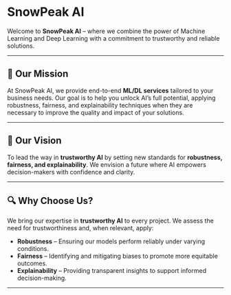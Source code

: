 # SnowPeak AI  

Welcome to **SnowPeak AI** – where we combine the power of Machine Learning and Deep Learning with a commitment to trustworthy and reliable solutions.  

---

## 🚀 Our Mission  
At SnowPeak AI, we provide end-to-end **ML/DL services** tailored to your business needs. Our goal is to help you unlock AI’s full potential, applying robustness, fairness, and explainability techniques when they are necessary to improve the quality and impact of your solutions.

---

## 🎯 Our Vision  
To lead the way in **trustworthy AI** by setting new standards for **robustness, fairness, and explainability**. We envision a future where AI empowers decision-makers with confidence and clarity.  

---

## 🔍 Why Choose Us?  
We bring our expertise in **trustworthy AI** to every project. We assess the need for trustworthiness and, when relevant, apply:  
- **Robustness** – Ensuring our models perform reliably under varying conditions.  
- **Fairness** – Identifying and mitigating biases to promote more equitable outcomes.  
- **Explainability** – Providing transparent insights to support informed decision-making.  

---

## 🤝 Let's Work Together  
If you’re looking to explore new AI solutions or improve existing ones, we’re here to help!  
We tailor our approach to your needs, bringing a focus on **robustness, fairness,** and **explainability** when it matters most.  
Reach out to [us](mailto:g.vidot_damour@icloud.com) or visit our [website](https://snowpeakai.github.io).  

---

## 👋 About Me  
I am Guillaume Vidot Damour, the founder of SnowPeak AI.
With a PhD focused on the robustness of embedded ML systems at **Airbus**, where I also worked on AI-driven aircraft navigation, and experience enhancing security video analysis at **Foxstream**, I’ve refined my skills in building reliable, high-impact AI solutions.  

Now, with **SnowPeak AI**, I’m combining my expertise in ML and passion for trustworthy AI to deliver cutting-edge solutions that make a real difference. I’m committed to bridging the gap between theory and practical impact, always learning and evolving to stay ahead.  



## 🌐 Connect With Us  
Follow us for the latest updates, insights, and open-source contributions:  
- [LinkedIn](https://www.linkedin.com/in/guillaume-vidot-damour-4140b8160)
- [Malt](https://www.malt.fr/profile/guillaumevidotdamour)
- [GitHub](https://github.com/SnowPeakAI/)  

---  

**SnowPeak AI** – Reaching New Heights in Trustworthy AI.  
